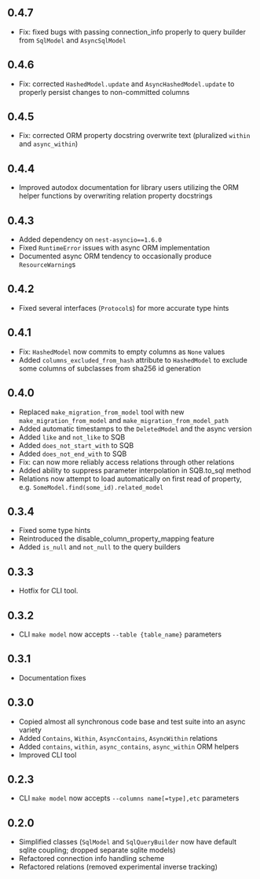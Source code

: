 ## 0.4.7

- Fix: fixed bugs with passing connection_info properly to query builder from
`SqlModel` and `AsyncSqlModel`

## 0.4.6

- Fix: corrected `HashedModel.update` and `AsyncHashedModel.update` to properly
persist changes to non-committed columns

## 0.4.5

- Fix: corrected ORM property docstring overwrite text (pluralized `within`
and `async_within`)

## 0.4.4

- Improved autodox documentation for library users utilizing the ORM helper
functions by overwriting relation property docstrings

## 0.4.3

- Added dependency on `nest-asyncio==1.6.0`
- Fixed `RuntimeError` issues with async ORM implementation
- Documented async ORM tendency to occasionally produce `ResourceWarning`s

## 0.4.2

- Fixed several interfaces (`Protocol`s) for more accurate type hints

## 0.4.1

- Fix: `HashedModel` now commits to empty columns as `None` values
- Added `columns_excluded_from_hash` attribute to `HashedModel` to exclude
some columns of subclasses from sha256 id generation

## 0.4.0

- Replaced `make_migration_from_model` tool with new `make_migration_from_model`
and `make_migration_from_model_path`
- Added automatic timestamps to the `DeletedModel` and the async version
- Added `like` and `not_like` to SQB
- Added `does_not_start_with` to SQB
- Added `does_not_end_with` to SQB
- Fix: can now more reliably access relations through other relations
- Added ability to suppress parameter interpolation in SQB.to_sql method
- Relations now attempt to load automatically on first read of property, e.g.
`SomeModel.find(some_id).related_model`

## 0.3.4

- Fixed some type hints
- Reintroduced the disable_column_property_mapping feature
- Added `is_null` and `not_null` to the query builders

## 0.3.3

- Hotfix for CLI tool.

## 0.3.2

- CLI `make model` now accepts `--table {table_name}` parameters

## 0.3.1

- Documentation fixes

## 0.3.0

- Copied almost all synchronous code base and test suite into an async variety
- Added `Contains`, `Within`, `AsyncContains`, `AsyncWithin` relations
- Added `contains`, `within`, `async_contains`, `async_within` ORM helpers
- Improved CLI tool

## 0.2.3

- CLI `make model` now accepts `--columns name[=type],etc` parameters

## 0.2.0

- Simplified classes (`SqlModel` and `SqlQueryBuilder` now have default sqlite
coupling; dropped separate sqlite models)
- Refactored connection info handling scheme
- Refactored relations (removed experimental inverse tracking)
